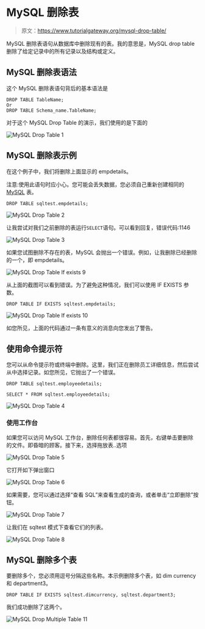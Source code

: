 # MySQL 删除表

> 原文：<https://www.tutorialgateway.org/mysql-drop-table/>

MySQL 删除表语句从数据库中删除现有的表。我的意思是，MySQL drop table 删除了给定记录中的所有记录以及结构或定义。

## MySQL 删除表语法

这个 MySQL 删除表语句背后的基本语法是

```
DROP TABLE TableName;
Or 
DROP TABLE Schema_name.TableName;
```

对于这个 MySQL Drop Table 的演示，我们使用的是下面的

![MySQL Drop Table 1](img/c5143d67f61350ec0e3e64397d1386a7.png)

## MySQL 删除表示例

在这个例子中，我们将删除上面显示的 empdetails。

注意:使用此语句时应小心。您可能会丢失数据，您必须自己重新创建相同的 [MySQL](https://www.tutorialgateway.org/mysql-tutorial/) 表。

```
DROP TABLE sqltest.empdetails;
```

![MySQL Drop Table 2](img/4dd632b869994ac4b8530d291ab1b271.png)

让我尝试对我们之前删除的表运行`SELECT`语句。可以看到回复，错误代码:1146

![MySQL Drop Table 3](img/d99fb346de2ae5f1057e546c8011f0ec.png)

如果您试图删除不存在的表，MySQL 会抛出一个错误。例如，让我删除已经删除的一个，即 empdetails。

![MySQL Drop Table If exists 9](img/f67af0085e002d75b04e47f91def1021.png)

从上面的截图可以看到错误。为了避免这种情况，我们可以使用 IF EXISTS 参数。

```
DROP TABLE IF EXISTS sqltest.empdetails;
```

![MySQL Drop Table If exists 10](img/b10f2f1c384a1796f897087cb13cb671.png)

如您所见，上面的代码通过一条有意义的消息向您发出了警告。

## 使用命令提示符

您可以从命令提示符或终端中删除。这里，我们正在删除员工详细信息，然后尝试从中选择记录。如您所见，它抛出了一个错误。

```
DROP TABLE sqltest.employeedetails;

SELECT * FROM sqltest.employeedetails;
```

![MySQL Drop Table 4](img/e7cb572e385e6581fcbc9dd9f856d2f5.png)

### 使用工作台

如果您可以访问 MySQL 工作台，删除任何表都很容易。首先，右键单击要删除的文件。即昏暗的顾客。接下来，选择拖放表..选项

![MySQL Drop Table 5](img/359c3b69453d70f2d717fe927e1c50c3.png)

它打开如下弹出窗口

![MySQL Drop Table 6](img/2e9013664ba8291936517f6060fc4c66.png)

如果需要，您可以通过选择“查看 SQL”来查看生成的查询，或者单击“立即删除”按钮。

![MySQL Drop Table 7](img/f0a73fd5864cc15a4d30dd7af0be6895.png)

让我们在 sqltest 模式下查看它们的列表。

![MySQL Drop Table 8](img/62d7d2acae2b6a936a9d000bdd376047.png)

## MySQL 删除多个表

要删除多个，您必须用逗号分隔这些名称。本示例删除多个表，如 dim currency 和 department3。

```
DROP TABLE IF EXISTS sqltest.dimcurrency, sqltest.department3;
```

我们成功删除了这两个。

![MySQL Drop Multiple Table 11](img/60e881ee77455b191a5646d092ee6731.png)